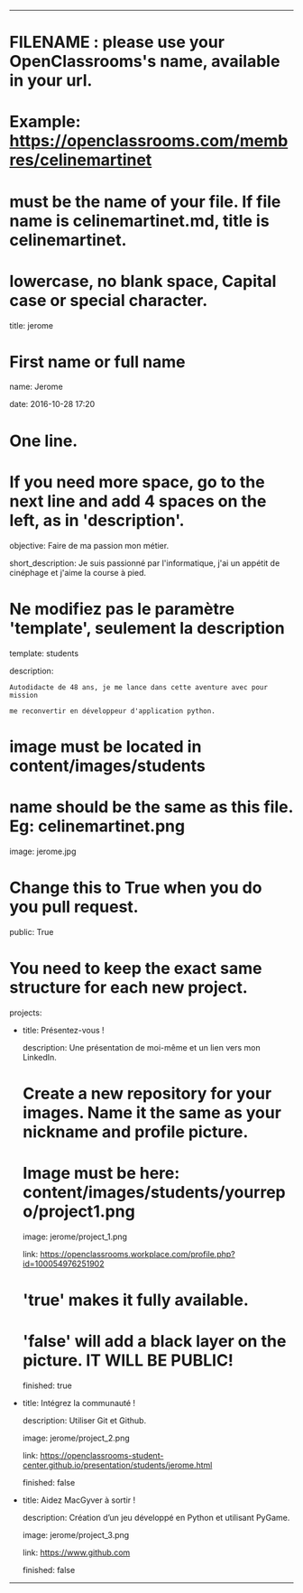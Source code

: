 ---


# FILENAME : please use your OpenClassrooms's name, available in your url.

# Example: https://openclassrooms.com/membres/celinemartinet

# must be the name of your file. If file name is celinemartinet.md, title is celinemartinet.

# lowercase, no blank space, Capital case or special character.

title: jerome


# First name or full name

name: Jerome

date: 2016-10-28 17:20


# One line.

# If you need more space, go to the next line and add 4 spaces on the left, as in 'description'.

objective: Faire de ma passion mon métier.

short_description: Je suis passionné par l'informatique, j'ai un appétit de cinéphage et j'aime la course à pied. 


# Ne modifiez pas le paramètre 'template', seulement la description

template: students

description:

    Autodidacte de 48 ans, je me lance dans cette aventure avec pour mission  

    me reconvertir en développeur d'application python.


# image must be located in content/images/students

# name should be the same as this file. Eg: celinemartinet.png

image: jerome.jpg


# Change this to True when you do you pull request.

public: True


# You need to keep the exact same structure for each new project.

projects:

  - title: Présentez-vous !

    description: Une présentation de moi-même et un lien vers mon LinkedIn.

    # Create a new repository for your images. Name it the same as your nickname and profile picture.

    # Image must be here: content/images/students/yourrepo/project1.png

    image: jerome/project_1.png

    link: https://openclassrooms.workplace.com/profile.php?id=100054976251902

    # 'true' makes it fully available.

    # 'false' will add a black layer on the picture. IT WILL BE PUBLIC!

    finished: true

  - title: Intégrez la communauté !

    description: Utiliser Git et Github. 

    image: jerome/project_2.png

    link: https://openclassrooms-student-center.github.io/presentation/students/jerome.html

    finished: false

  - title: Aidez MacGyver à sortir !

    description: Création d’un jeu développé en Python et utilisant PyGame.

    image: jerome/project_3.png

    link: https://www.github.com

    finished: false

---